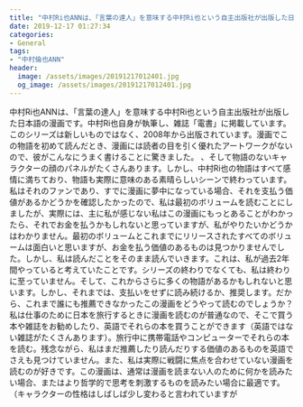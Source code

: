 ```yaml
---
title: "中村Ri也ANNは、「言葉の達人」を意味する中村Ri也という自主出版社が出版した日本語の漫画です。"
date: 2019-12-17 01:27:34
categories:
- General
tags:
- "中村倫也ANN"
header:
  image: /assets/images/20191217012401.jpg
  og_image: /assets/images/20191217012401.jpg
---
```


中村Ri也ANNは、「言葉の達人」を意味する中村Ri也という自主出版社が出版した日本語の漫画です。中村Ri也自身が執筆し、雑誌「電書」に掲載しています。このシリーズは新しいものではなく、2008年から出版されています。漫画でこの物語を初めて読んだとき、漫画には読者の目を引く優れたアートワークがないので、彼がこんなにうまく書けることに驚きました。 、そして物語のないキャラクターの顔のパネルがたくさんあります。しかし、中村Ri也の物語はすべて感情に満ちており、物語も実際に意味のある素晴らしいシーンで終わっています。私はそれのファンであり、すでに漫画に夢中になっている場合、それを支払う価値があるかどうかを確認したかったので、私は最初のボリュームを読むことにしましたが、実際には、主に私が感じない私はこの漫画にもっとあることがわかったら、それでお金を払うかもしれないと思っていますが、私がやりたいかどうかはわかりません。最初のボリュームとこれまでにリリースされたすべてのボリュームは面白いと思いますが、お金を払う価値のあるものは見つかりませんでした。しかし、私は読んだことをそのまま読んでいきます。これは、私が過去2年間やっていると考えていたことです。シリーズの終わりでなくても、私は終わりに至っていません。そして、これからさらに多くの物語があるかもしれないと思います。しかし、それまでは、支払いをせずに読み続けるか、推奨します。だから、これまで誰にも推薦できなかったこの漫画をどうやって読むのでしょうか？私は仕事のために日本を旅行するときに漫画を読むのが普通なので、そこで買う本や雑誌をお勧めしたり、英語でそれらの本を買うことができます（英語ではない雑誌がたくさんあります）。旅行中に携帯電話やコンピューターでそれらの本を読む。残念ながら、私はまだ推薦したり読んだりする価値のあるものを英語でさえも見つけていません。また、私は実際に戦闘に焦点を合わせていない漫画を読むのが好きです。この漫画は、通常は漫画を読まない人のために何かを読みたい場合、またはより哲学的で思考を刺激するものを読みたい場合に最適です。 （キャラクターの性格はしばしば少し変わると言われていますが
